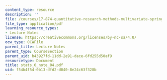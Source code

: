 ```yaml
---
content_type: resource
description: ''
file: /courses/17-874-quantitative-research-methods-multivariate-spring-2004/f54b4f540b13dfd2d0408e24c63f328b_stats_6_note_04.pdf
file_type: application/pdf
learning_resource_types:
- Lecture Notes
license: https://creativecommons.org/licenses/by-nc-sa/4.0/
ocw_type: OCWFile
parent_title: Lecture Notes
parent_type: CourseSection
parent_uid: b43927fd-11dd-2e91-dace-6fd255d50af9
resourcetype: Document
title: stats_6_note_04.pdf
uid: f54b4f54-0b13-dfd2-d040-8e24c63f328b
---
```

